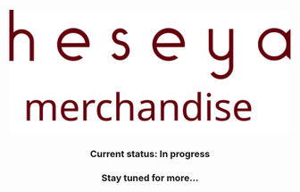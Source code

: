 

<p align="center"><img src="./HM_logo.svg"></p>


<h3 align="center">Current status: In progress</h3>



<h3 align="center">Stay tuned for more...</h3>
